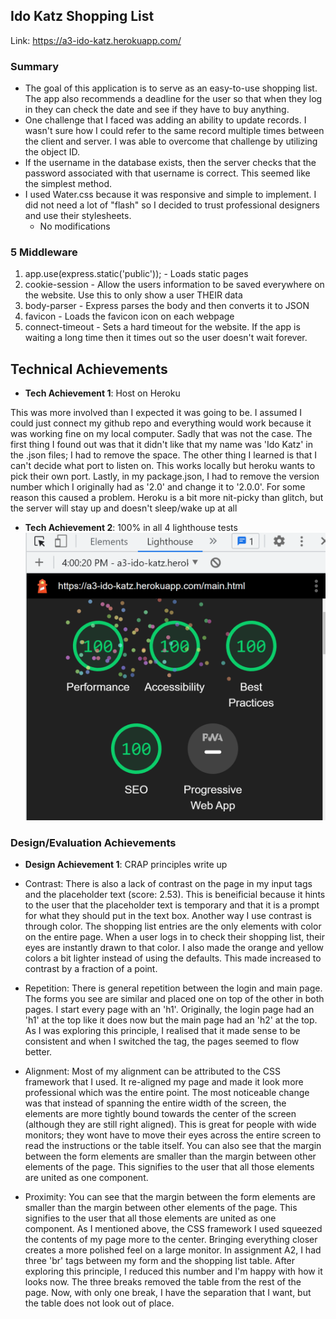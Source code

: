 ## Ido Katz Shopping List

Link: https://a3-ido-katz.herokuapp.com/

### Summary 
- The goal of this application is to serve as an easy-to-use shopping list. The app also recommends a deadline for the user so that
  when they log in they can check the date and see if they have to buy anything. 
- One challenge that I faced was adding an ability to update records. I wasn't sure how I could refer to the same record multiple times between the client and server. I was 
  able to overcome that challenge by utilizing the object ID. 
- If the username in the database exists, then the server checks that the password associated with that username is correct. This seemed like the simplest method. 
- I used Water.css because it was responsive and simple to implement. I did not need a lot of "flash" so I decided to trust professional designers and use their stylesheets. 
  - No modifications
  
### 5 Middleware
1. app.use(express.static('public')); - Loads static pages
2. cookie-session - Allow the users information to be saved everywhere on the website. Use this to only show a user THEIR data
3. body-parser - Express parses the body and then converts it to JSON
4. favicon - Loads the favicon icon on each webpage
5. connect-timeout - Sets a hard timeout for the website. If the app is waiting a long time then it times out so the user doesn't wait forever. 


## Technical Achievements
- **Tech Achievement 1**: Host on Heroku

This was more involved than I expected it was going to be. I assumed I could just connect my github repo and everything would
  work because it was working fine on my local computer. Sadly that was not the case. The first thing I found out was that it didn't
  like that my name was 'Ido Katz' in the .json files; I had to remove the space. The other thing I learned is that I can't decide what port to listen on.
  This works locally but heroku wants to pick their own port. Lastly, in my package.json, I had to remove the version number which I
  originally had as '2.0' and change it to '2.0.0'. For some reason this caused a problem. Heroku is a bit more nit-picky than glitch, but the server will stay up and
  doesn't sleep/wake up at all

- **Tech Achievement 2**: 100% in all 4 lighthouse tests
![img.png](img.png)
  


### Design/Evaluation Achievements
- **Design Achievement 1**: CRAP principles write up
- Contrast: There is also a lack of contrast on the page in my input tags and the placeholder text (score: 2.53). This is beneificial
  because it hints to the user that the placeholder text is temporary and that it is a prompt for what they should 
  put in the text box. Another way I use contrast is through color. The shopping list entries are the only elements with color
  on the entire page. When a user logs in to check their shopping list, their eyes are instantly drawn to that color. I also made the orange and yellow
  colors a bit lighter instead of using the defaults. This made increased to contrast by a fraction of a point. 


- Repetition: There is general repetition between the login and main page. The forms you see are similar and placed one on top of the other in both pages. 
  I start every page with an 'h1'. Originally, the login page had an 'h1' at the top like it does now but the main page had an 'h2' at the top. As I was 
  exploring this principle, I realised that it made sense to be consistent and when I switched the tag, the pages seemed to flow better.


- Alignment: Most of my alignment can be attributed to the CSS framework that I used. It re-aligned my page and made it look more professional which was the entire point.
The most noticeable change was that instead of spanning the entire width of the screen, the elements are more tightly bound towards the center of the screen (although they are
  still right aligned). This is great for people with wide monitors; they wont have to move their eyes across the entire screen to read the instructions or the table itself. 
  You can also see that the margin between the form elements are smaller than the margin between other elements of the page. This signifies to the user that all those elements are united as one component. 
  


- Proximity: You can see that the margin between the form elements are smaller than the margin between other elements of the page. This signifies to the user that all those elements are united as one component.
As I mentioned above, the CSS framework I used squeezed the contents of my page more to the center. Bringing everything closer creates a more polished feel on a large monitor. In assignment A2, I had three 'br' tags between my
  form and the shopping list table. After exploring this principle, I reduced this number and I'm happy with how it looks now. The three breaks removed the table from the rest of the page. Now, with only one break, I 
  have the separation that I want, but the table does not look out of place. 

